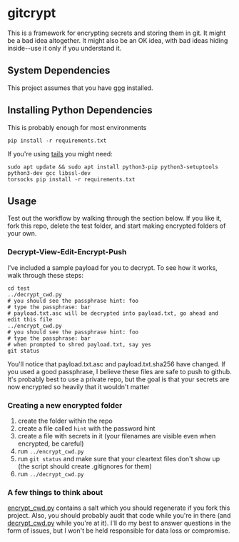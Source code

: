 # gitcrypt

This is a framework for encrypting secrets and storing them in git.  It might be a bad idea altogether.  It might also be an OK idea, with bad ideas hiding inside--use it only if you understand it.

## System Dependencies

This project assumes that you have [gpg](https://gnupg.org/download/) installed.

## Installing Python Dependencies

This is probably enough for most environments
```
pip install -r requirements.txt
```

If you're using [tails](https://tails.boum.org/) you might need:
```
sudo apt update && sudo apt install python3-pip python3-setuptools python3-dev gcc libssl-dev
torsocks pip install -r requirements.txt
```

## Usage

Test out the workflow by walking through the section below.  If you like it, fork this repo, delete the test folder, and start making encrypted folders of your own.

### Decrypt-View-Edit-Encrypt-Push

I've included a sample payload for you to decrypt. To see how it works, walk through these steps:

```
cd test
../decrypt_cwd.py
# you should see the passphrase hint: foo
# type the passphrase: bar
# payload.txt.asc will be decrypted into payload.txt, go ahead and edit this file
../encrypt_cwd.py
# you should see the passphrase hint: foo
# type the passphrase: bar
# when prompted to shred payload.txt, say yes
git status
```

You'll notice that payload.txt.asc and payload.txt.sha256 have changed.  If you used a good passphrase, I believe these files are safe to push to github.  It's probably best to use a private repo, but the goal is that your secrets are now encrypted so heavily that it wouldn't matter

### Creating a new encrypted folder

1. create the folder within the repo
2. create a file called `hint` with the password hint
3. create a file with secrets in it (your filenames are visible even when encrypted, be careful)
4. run `../encrypt_cwd.py`
5. run `git status` and make sure that your cleartext files don't show up (the script should create .gitignores for them)
6. run `../decrypt_cwd.py`

### A few things to think about

[encrypt_cwd.py](encrypt_cwd.py) contains a salt which you should regenerate if you fork this project.  Also, you should probably audit that code while you're in there (and [decrypt_cwd.py](decrypt_cwd.py) while you're at it).  I'll do my best to answer questions in the form of issues, but I won't be held responsible for data loss or compromise.


